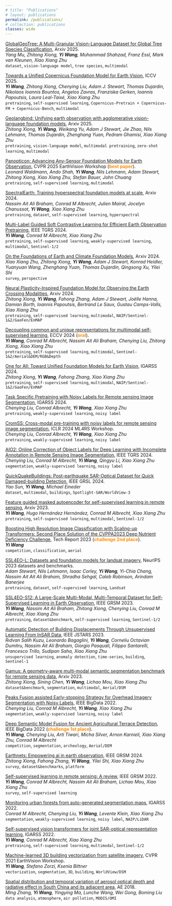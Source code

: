 ```yaml
---
# title: "Publications"
# layout: publications
permalink: /publications/
# collection: publications
classes: wide
---
```


[GlobalGeoTree: A Multi-Granular Vision-Language Dataset for Global Tree Species Classification](https://arxiv.org/abs/2505.12513), Arxiv 2025. \
*Yang Mu, Zhitong Xiong, **Yi Wang**, Muhammad Shahzad, Franz Essl, Mark van Kleunen, Xiao Xiang Zhu* \
`dataset`, `vision-language model`, `tree species`, `multimodal`

[Towards a Unified Copernicus Foundation Model for Earth Vision](https://arxiv.org/abs/2503.11849), ICCV 2025. \
***Yi Wang**, Zhitong Xiong, Chenying Liu, Adam J. Stewart, Thomas Dujardin, Nikolaos Ioannis Bountos, Angelos Zavras, Franziska Gerken, Ioannis Papoutsis, Laura Leal-Taixé, Xiao Xiang Zhu* \
`pretraining`, `self-supervised learning`, `Copernicus-Pretrain + Copernicus-FM + Copernicus-Bench`, `multimodal` 

[Geolangbind: Unifying earth observation with agglomerative vision-language foundation models](https://arxiv.org/abs/2503.06312), Arxiv 2025. \
*Zhitong Xiong, **Yi Wang**, Weikang Yu, Adam J Stewart, Jie Zhao, Nils Lehmann, Thomas Dujardin, Zhenghang Yuan, Pedram Ghamisi, Xiao Xiang Zhu* \
`pretraining`, `vision-language model`, `multimodal pretraining`, `zero-shot learning`, `multimodal`

[Panopticon: Advancing Any-Sensor Foundation Models for Earth Observation](https://openaccess.thecvf.com/content/CVPR2025W/EarthVision/html/Waldmann_Panopticon_Advancing_Any-Sensor_Foundation_Models_for_Earth_Observation_CVPRW_2025_paper.html), CVPR 2025 EarthVision Workshop (<span style="color:darkorange; font-weight:bold;">best paper</span>). \
*Leonard Waldmann, Ando Shah, **Yi Wang**, Nils Lehmann, Adam Stewart, Zhitong Xiong, Xiao Xiang Zhu, Stefan Bauer, John Chuang* \
`pretraining`, `self-supervised learning`, `multimodal`

[SpectralEarth: Training hyperspectral foundation models at scale](https://arxiv.org/abs/2408.08447), Arxiv 2024. \
*Nassim Ait Ali Braham, Conrad M Albrecht, Julien Mairal, Jocelyn Chanussot, **Yi Wang**, Xiao Xiang Zhu* \
`pretraining`, `dataset`, `self-supervised learning`, `hyperspectral`

[Multi-Label Guided Soft Contrastive Learning for Efficient Earth Observation Pretraining](https://arxiv.org/abs/2405.20462), IEEE TGRS 2024. \
***Yi Wang**, Conrad M Albrecht, Xiao Xiang Zhu* \
`pretraining`, `self-supervised learning`, `weakly-supervised learning`, `multimodal`, `Sentinel-1/2`

[On the Foundations of Earth and Climate Foundation Models](https://arxiv.org/abs/2405.04285), Arxiv 2024. \
*Xiao Xiang Zhu, Zhitong Xiong, **Yi Wang**, Adam J Stewart, Konrad Heidler, Yuanyuan Wang, Zhenghang Yuan, Thomas Dujardin, Qingsong Xu, Yilei Shi* \
`survey`, `perspective`

[Neural Plasticity-Inspired Foundation Model for Observing the Earth Crossing Modalities](https://arxiv.org/abs/2403.15356), Arxiv 2024. \
*Zhitong Xiong, **Yi Wang**, Fahong Zhang, Adam J Stewart, Joëlle Hanna, Damian Borth, Ioannis Papoutsis, Bertrand Le Saux, Gustau Camps-Valls, Xiao Xiang Zhu* \
`pretraining`, `self-supervised learning`, `multimodal`, `NAIP/Sentinel-1&2/GaoFen/EnMAP`

[Decoupling common and unique representations for multimodal self-supervised learning](https://arxiv.org/abs/2309.05300), ECCV 2024 (<span style="color:darkorange; font-weight:bold;">oral</span>). \
***Yi Wang**, Conrad M Albrecht, Nassim Ait Ali Braham, Chenying Liu, Zhitong Xiong, Xiao Xiang Zhu* \
`pretraining`, `self-supervised learning`, `multimodal`, `Sentinel-1&2/Aerial&DEM/RGB&Depth`

[One for All: Toward Unified Foundation Models for Earth Vision](https://arxiv.org/abs/2401.07527), IGARSS 2024. \
*Zhitong Xiong, **Yi Wang**, Fahong Zhang, Xiao Xiang Zhu* \
`pretraining`, `self-supervised learning`, `multimodal`, `NAIP/Sentinel-1&2/GaoFen/EnMAP`

[Task Specific Pretraining with Noisy Labels for Remote sensing Image Segmentation](https://arxiv.org/abs/2402.16164), IGARSS 2024. \
*Chenying Liu, Conrad Albrecht, **Yi Wang**, Xiao Xiang Zhu* \
`pretraining`, `weakly-supervised learning`, `noisy label`

[CromSS: Cross-modal pre-training with noisy labels for remote sensing image segmentation](https://arxiv.org/abs/2405.01217), ICLR 2024 ML4RS Workshop. \
*Chenying Liu, Conrad Albrecht, **Yi Wang**, Xiao Xiang Zhu* \
`pretraining`, `weakly-supervised learning`, `noisy label`

[AIO2: Online Correction of Object Labels for Deep Learning with Incomplete Annotation in Remote Sensing Image Segmentation](https://arxiv.org/abs/2403.01641), IEEE TGRS 2024. \
*Chenying Liu, Conrad M Albrecht, **Yi Wang**, Qingyu Li, Xiao Xiang Zhu* \
`segmentation`, `weakly-supervised learning`, `noisy label`

[QuickQuakeBuildings: Post-earthquake SAR-Optical Dataset for Quick Damaged-building Detection](https://ieeexplore.ieee.org/abstract/document/10542156), IEEE GRSL 2024. \
*Yao Sun, **Yi Wang**, Michael Eineder* \
`dataset`, `multimodal`, `buildings`, `Spotlight-SAR/WorldView-3`

[Feature guided masked autoencoder for self-supervised learning in remote sensing](https://arxiv.org/abs/2310.18653), Arxiv 2023. \
***Yi Wang**, Hugo Hernández Hernández, Conrad M Albrecht, Xiao Xiang Zhu* \
`pretraining`, `self-supervised learning`, `multimodal`, `Sentinel-1/2`

[Boosting High Resolution Image Classification with Scaling-up Transformers: Second Place Solution of the CVPPA2023 Deep Nutrient Deficiency Challenge](https://arxiv.org/abs/2309.15277), Tech Report 2023 (<span style="color:darkorange; font-weight:bold;">challenge 2nd place</span>). \
***Yi Wang*** \
`competition`, `classification`, `aerial`

[SSL4EO-L: Datasets and foundation models for landsat imagery](https://proceedings.neurips.cc/paper_files/paper/2023/hash/bbf7ee04e2aefec136ecf60e346c2e61-Abstract-Datasets_and_Benchmarks.html), NeurIPS 2023 datasets and benchmarks. \
*Adam Stewart, Nils Lehmann, Isaac Corley, **Yi Wang**, Yi-Chia Chang, Nassim Ait Ait Ali Braham, Shradha Sehgal, Caleb Robinson, Arindam Banerjee* \
`pretraining`, `dataset`, `self-supervised learning`, `Landsat`

[SSL4EO-S12: A Large-Scale Multi-Modal, Multi-Temporal Dataset for Self-Supervised Learning in Earth Observation](https://arxiv.org/abs/2211.07044), IEEE GRSM 2023. \
***Yi Wang**, Nassim Ait Ali Braham, Zhitong Xiong, Chenying Liu, Conrad M Albrecht, Xiao Xiang Zhu* \
`pretraining`, `dataset&benchmark`, `self-supervised learning`, `Sentinel-1/2`

[Automatic Detection of Building Displacements Through Unsupervised Learning From InSAR Data](https://ieeexplore.ieee.org/abstract/document/10188664/), IEEE JSTARS 2023. \
*Rıdvan Salih Kuzu, Leonardo Bagaglini, **Yi Wang**, Corneliu Octavian Dumitru, Nassim Ait Ali Braham, Giorgio Pasquali, Filippo Santarelli, Francesco Trillo, Sudipan Saha, Xiao Xiang Zhu* \
`unsupervised learning`, `anomaly detection`, `time-series`, `building`, `Sentinel-1`

[Gamus: A geometry-aware multi-modal semantic segmentation benchmark for remote sensing data](https://arxiv.org/abs/2305.14914), Arxiv 2023. \
*Zhitong Xiong, Sining Chen, **Yi Wang**, Lichao Mou, Xiao Xiang Zhu* \
`dataset&benchmark`, `segmentation`, `multimodal`, `Aerial/DSM`

[Peaks Fusion assisted Early-stopping Strategy for Overhead Imagery Segmentation with Noisy Labels](https://ieeexplore.ieee.org/abstract/document/10020164/), IEEE BigData 2022. \
*Chenying Liu, Conrad M Albrecht, **Yi Wang**, Xiao Xiang Zhu* \
`segmentation`, `weakly-supervised learning`, `noisy label`

[Deep Semantic Model Fusion for Ancient Agricultural Terrace Detection](https://ieeexplore.ieee.org/abstract/document/10020329/), IEEE BigData 2022 (<span style="color:darkorange; font-weight:bold;">challenge 1st place</span>). \
***Yi Wang**, Chenying Liu, Arti Tiwari, Micha Silver, Arnon Karnieli, Xiao Xiang Zhu, Conrad M Albrecht* \
`competition`, `segmentation`, `archeology`, `Aerial/DEM`

[Earthnets: Empowering ai in earth observation](https://arxiv.org/abs/2210.04936), IEEE GRSM 2024. \
*Zhitong Xiong, Fahong Zhang, **Yi Wang**, Yilei Shi, Xiao Xiang Zhu* \
`survey`, `dataset&benchmarks`, `platform`

[Self-supervised learning in remote sensing: A review](https://arxiv.org/abs/2206.13188), IEEE GRSM 2022. \
***Yi Wang**, Conrad M Albrecht, Nassim Ait Ali Braham, Lichao Mou, Xiao Xiang Zhu* \
`survey`, `self-supervised learning`

[Monitoring urban forests from auto-generated segmentation maps](https://ieeexplore.ieee.org/abstract/document/9884017/), IGARSS 2022. \
*Conrad M Albrecht, Chenying Liu, **Yi Wang**, Levente Klein, Xiao Xiang Zhu* \
`segmentation`, `weakly-supervised learning`, `noisy label`, `NAIP/LiDAR`

[Self-supervised vision transformers for joint SAR-optical representation learning](https://ieeexplore.ieee.org/abstract/document/9883983), IGARSS 2022. \
***Yi Wang**, Conrad M Albrecht, Xiao Xiang Zhu* \
`pretraining`, `self-supervised learning`, `multimodal`, `Sentinel-1/2`

[Machine-learned 3D building vectorization from satellite imagery](https://openaccess.thecvf.com/content/CVPR2021W/EarthVision/html/Wang_Machine-Learned_3D_Building_Vectorization_From_Satellite_Imagery_CVPRW_2021_paper.html), CVPR 2021 EarthVision Workshop. \
***Yi Wang**, Stefano Zorzi, Ksenia Bittner* \
`vectorization`, `segmentation`, `3D`, `building`, `WorldView/DSM`

[Spatial distribution and temporal variation of aerosol optical depth and radiative effect in South China and its adjacent area](https://www.sciencedirect.com/science/article/pii/S1352231018304114), AE 2018. \
*Ming Zhang, **Yi Wang**, Yingying Ma, Lunche Wang, Wei Gong, Boming Liu* \
`data analysis`, `atmosphere`, `air pollution`, `MODIS/OMI`




